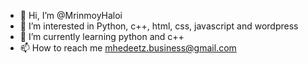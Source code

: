 - 👋 Hi, I’m @MrinmoyHaloi
- 👀 I’m interested in Python, c++, html, css, javascript and wordpress
- 🌱 I’m currently learning python and c++
- 📫 How to reach me mhedeetz.business@gmail.com

<!---
MrinmoyHaloi/MrinmoyHaloi is a ✨ special ✨ repository because its `README.md` (this file) appears on your GitHub profile.
You can click the Preview link to take a look at your changes.
--->
